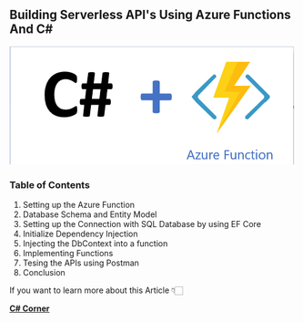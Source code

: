 ## Building Serverless API's Using Azure Functions And C# 

![picture alt](https://github.com/JayKrishnareddy/API_EFCore_AzureFunctions/blob/master/B12.png "Azure Functions - C#")

### Table of Contents
1. Setting up the Azure Function
2. Database Schema and Entity Model
3. Setting up the Connection with SQL Database by using EF Core
4. Initialize Dependency Injection
5. Injecting the DbContext into a function
6. Implementing Functions
7. Tesing the APIs using Postman 
8. Conclusion


If you want to learn more about this Article 👇🏻

[**C# Corner**](https://www.c-sharpcorner.com/article/building-serverless-apis-using-azure-functions/ "C# Corner")
